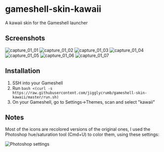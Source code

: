 # gameshell-skin-kawaii

A kawaii skin for the Gameshell launcher

## Screenshots

![capture_01_01](https://user-images.githubusercontent.com/1476865/45191608-9d37cc00-b244-11e8-9a9e-220d1e425b91.png)
![capture_01_02](https://user-images.githubusercontent.com/1476865/45191609-9d37cc00-b244-11e8-8462-ade223a88f11.png)
![capture_01_03](https://user-images.githubusercontent.com/1476865/45191610-9d37cc00-b244-11e8-84b6-6c1d5a08a7ce.png)
![capture_01_04](https://user-images.githubusercontent.com/1476865/45191611-9d37cc00-b244-11e8-8a0f-659fb0f5d253.png)
![capture_01_05](https://user-images.githubusercontent.com/1476865/45191613-9d37cc00-b244-11e8-9601-4d167b08463e.png)
![capture_01_06](https://user-images.githubusercontent.com/1476865/45191614-9d37cc00-b244-11e8-91b1-98a7641b87db.png)
![capture_01_07](https://user-images.githubusercontent.com/1476865/45191615-9dd06280-b244-11e8-8570-644a7eacccef.png)

## Installation

1. SSH into your Gameshell
2. Run `bash <(curl -s https://raw.githubusercontent.com/jigglycrumb/gameshell-skin-kawaii/master/run.sh)`
3. On your Gameshell, go to Settings->Themes, scan and select "kawaii"

## Notes

Most of the icons are recolored versions of the original ones, I used the Photoshop hue/saturation tool (Cmd+U) to color them, using these settings:

![Photoshop settings](https://user-images.githubusercontent.com/1476865/50736917-60182200-11c3-11e9-9989-32202ef4c2ae.png)
